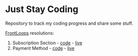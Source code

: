 # Just Stay Coding

Repository to track my coding progress and share some stuff.

[FrontLoops](https://frontloops.io/) resolutions:

1. Subscription Section - [code](https://github.com/Filiipe/just-stay-coding/tree/master/frontloops-resolution/subscription-section) - [live](https://juststaycoding.netlify.com/frontloops-resolution/subscription-section/index.html)
2. Payment Method - [code](https://github.com/Filiipe/just-stay-coding/tree/master/frontloops-resolution/payment-method) - [live](https://juststaycoding.netlify.com/frontloops-resolution/payment-method/index.html)
